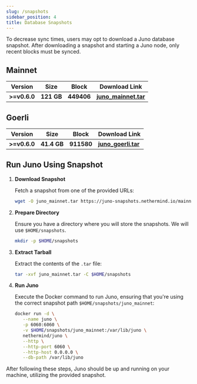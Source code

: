```yaml
---
slug: /snapshots
sidebar_position: 4
title: Database Snapshots
---
```


To decrease sync times, users may opt to download a Juno database snapshot.
After downloading a snapshot and starting a Juno node, only recent blocks must be synced.

## Mainnet

| Version | Size | Block | Download Link |
| ------- | ---- | ----- | ------------- |
| **>=v0.6.0**  | **121 GB** | **449406** | [**juno_mainnet.tar**](https://juno-snapshots.nethermind.io/mainnet/juno_mainnet_v0.7.5_449406.tar) |

## Goerli

| Version | Size | Block | Download Link |
| ------- | ---- | ----- | ------------- |
| **>=v0.6.0** | **41.4 GB** | **911580** | [**juno_goerli.tar**](https://juno-snapshots.nethermind.io/goerli/juno_goerli_v0.7.5_911580.tar) |

## Run Juno Using Snapshot

1. **Download Snapshot**

   Fetch a snapshot from one of the provided URLs:

   ```bash
   wget -O juno_mainnet.tar https://juno-snapshots.nethermind.io/mainnet/juno_mainnet_v0.7.5_449406.tar
   ```

2. **Prepare Directory**

   Ensure you have a directory where you will store the snapshots. We will use `$HOME/snapshots`.

   ```bash
   mkdir -p $HOME/snapshots
   ```

3. **Extract Tarball**

   Extract the contents of the `.tar` file:

   ```bash
   tar -xvf juno_mainnet.tar -C $HOME/snapshots
   ```

4. **Run Juno**

   Execute the Docker command to run Juno, ensuring that you're using the correct snapshot path `$HOME/snapshots/juno_mainnet`:

   ```bash
   docker run -d \
      --name juno \
      -p 6060:6060 \
      -v $HOME/snapshots/juno_mainnet:/var/lib/juno \
      nethermind/juno \
      --http \
      --http-port 6060 \
      --http-host 0.0.0.0 \
      --db-path /var/lib/juno
   ```

After following these steps, Juno should be up and running on your machine, utilizing the provided snapshot.
